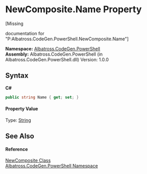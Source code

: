 # NewComposite.Name Property 
 

\[Missing <summary> documentation for "P:Albatross.CodeGen.PowerShell.NewComposite.Name"\]

**Namespace:**&nbsp;<a href="73820E42">Albatross.CodeGen.PowerShell</a><br />**Assembly:**&nbsp;Albatross.CodeGen.PowerShell (in Albatross.CodeGen.PowerShell.dll) Version: 1.0.0

## Syntax

**C#**<br />
``` C#
public string Name { get; set; }
```


#### Property Value
Type: <a href="http://msdn2.microsoft.com/en-us/library/s1wwdcbf" target="_blank">String</a>

## See Also


#### Reference
<a href="4F5EA508">NewComposite Class</a><br /><a href="73820E42">Albatross.CodeGen.PowerShell Namespace</a><br />